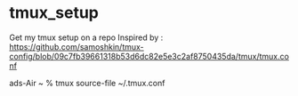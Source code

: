 # tmux_setup
Get my tmux setup on a repo Inspired by : https://github.com/samoshkin/tmux-config/blob/09c7fb39661318b53d6dc82e5e3c2af8750435da/tmux/tmux.conf


ads-Air ~ % tmux source-file ~/.tmux.conf

